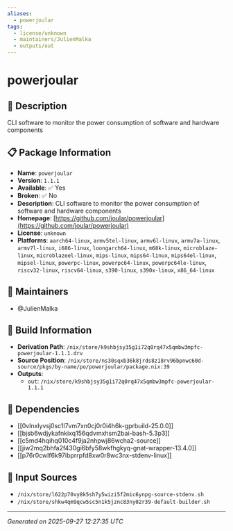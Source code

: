 ```yaml
---
aliases:
  - powerjoular
tags:
  - license/unknown
  - maintainers/JulienMalka
  - outputs/out
---
```


# powerjoular

## 📝 Description

CLI software to monitor the power consumption of software and hardware components

## 📋 Package Information

- **Name**: `powerjoular`
- **Version**: `1.1.1`
- **Available**: ✅ Yes
- **Broken**: ✅ No
- **Description**: CLI software to monitor the power consumption of software and hardware components
- **Homepage**: [https://github.com/joular/powerjoular](https://github.com/joular/powerjoular)
- **License**: `unknown`
- **Platforms**: `aarch64-linux`, `armv5tel-linux`, `armv6l-linux`, `armv7a-linux`, `armv7l-linux`, `i686-linux`, `loongarch64-linux`, `m68k-linux`, `microblaze-linux`, `microblazeel-linux`, `mips-linux`, `mips64-linux`, `mips64el-linux`, `mipsel-linux`, `powerpc-linux`, `powerpc64-linux`, `powerpc64le-linux`, `riscv32-linux`, `riscv64-linux`, `s390-linux`, `s390x-linux`, `x86_64-linux`
## 👥 Maintainers

- @JulienMalka


## 🔧 Build Information

- **Derivation Path**: `/nix/store/k9shbjsy35g1i72q0rq47x5qmbw3mpfc-powerjoular-1.1.1.drv`
- **Source Position**: `/nix/store/ns30sqxb36k8jrds8z18rv96bpnwc60d-source/pkgs/by-name/po/powerjoular/package.nix:39`
- **Outputs**:
  - `out`:  `/nix/store/k9shbjsy35g1i72q0rq47x5qmbw3mpfc-powerjoular-1.1.1`

## 🔗 Dependencies

- [[0vlnxlyvsj0sc1l7vm7xn0cj0r0i4h6k-gprbuild-25.0.0]]
- [[bjsb6wdjykafnkixq156qdvmxhsm2bai-bash-5.3p3]]
- [[c5md4hqihq010c4f9ja2nhpwj86wcha2-source]]
- [[jiw2mq2bhfa2f430gi6bfy58wkfhgkyq-gnat-wrapper-13.4.0]]
- [[p76r0cwlf6k97ibprrpfd8xw0r8wc3nx-stdenv-linux]]

## 📁 Input Sources

- `/nix/store/l622p70vy8k5sh7y5wizi5f2mic6ynpg-source-stdenv.sh`
- `/nix/store/shkw4qm9qcw5sc5n1k5jznc83ny02r39-default-builder.sh`

---
*Generated on 2025-09-27 12:27:35 UTC*
